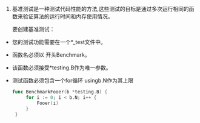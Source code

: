 1. 基准测试是一种测试代码性能的方法,这些测试的目标是通过多次运行相同的函数来验证算法的运行时间和内存使用情况。

   要创建基准测试：

+ 您的测试功能需要在一个*_test文件中。
+ 函数名必须以 开头Benchmark。
+ 该函数必须接受*testing.B作为唯一参数。
+ 测试函数必须包含一个for循环 usingb.N作为其上限

   ```go
   func BenchmarkFooer(b *testing.B) {
        for i := 0; i < b.N; i++ {
            Fooer(i)
        }
    }
    ```